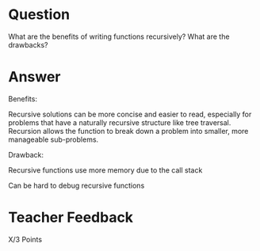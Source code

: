 # Question

What are the benefits of writing functions recursively? What are the drawbacks?

# Answer

Benefits:

Recursive solutions can be more concise and easier to read, especially for problems that have a naturally recursive structure like tree traversal. Recursion allows the function to break down a problem into smaller, more manageable sub-problems. 


Drawback:

Recursive functions use more memory due to the call stack 

Can be hard to debug recursive functions
 
# Teacher Feedback

X/3 Points